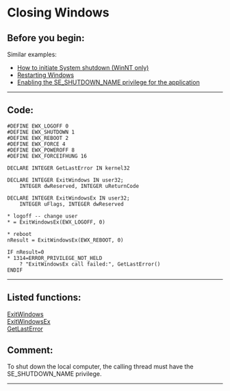 
# Closing Windows

## Before you begin:
Similar examples:   
* [How to initiate System shutdown (WinNT only)](sample_122.md)  
* [Restarting Windows](sample_361.md)  
* [Enabling the SE_SHUTDOWN_NAME privilege for the application](sample_552.md)  
  
***  


## Code:
```foxpro  
#DEFINE EWX_LOGOFF 0
#DEFINE EWX_SHUTDOWN 1
#DEFINE EWX_REBOOT 2
#DEFINE EWX_FORCE 4
#DEFINE EWX_POWEROFF 8
#DEFINE EWX_FORCEIFHUNG 16

DECLARE INTEGER GetLastError IN kernel32

DECLARE INTEGER ExitWindows IN user32;
	INTEGER dwReserved, INTEGER uReturnCode

DECLARE INTEGER ExitWindowsEx IN user32;
	INTEGER uFlags, INTEGER dwReserved

* logoff -- change user
* = ExitWindowsEx(EWX_LOGOFF, 0)

* reboot
nResult = ExitWindowsEx(EWX_REBOOT, 0)

IF nResult=0
* 1314=ERROR_PRIVILEGE_NOT_HELD
	? "ExitWindowsEx call failed:", GetLastError()
ENDIF  
```  
***  


## Listed functions:
[ExitWindows](../libraries/user32/ExitWindows.md)  
[ExitWindowsEx](../libraries/user32/ExitWindowsEx.md)  
[GetLastError](../libraries/kernel32/GetLastError.md)  

## Comment:
To shut down the local computer, the calling thread must have the SE_SHUTDOWN_NAME privilege.  
  
***  

